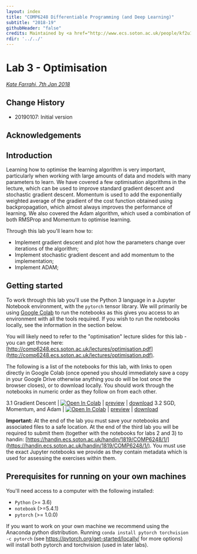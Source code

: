 ```yaml
---
layout: index
title: "COMP6248 Differentiable Programming (and Deep Learning)"
subtitle: "2018-19"
githubHeader: "false"
credits: Maintained by <a href="http://www.ecs.soton.ac.uk/people/kf2u17">Dr Kate Farrahi</a> and <a href="http://www.ecs.soton.ac.uk/people/jsh2">Dr Jonathon Hare</a>.
rdir: '../../'
---
```


# Lab 3 - Optimisation

_[Kate Farrahi, 7th Jan 2018](https://github.com/ecs-vlc/COMP6248)_

## Change History

- 20190107: Initial version

## Acknowledgements

## Introduction 

Learning how to optimise the learning algorithm is very important, particularly when working with large amounts of data and models with many parameters to learn. We have covered a few optimisation algorithms in the lecture, which can be used to improve standard gradient descent and stochastic gradient descent. Momentum is used to add the exponentially weighted average of the gradient of the cost function obtained using backpropagation, which almost always improves the performance of learning. We also covered the Adam algorithm, which used a combination of both RMSProp and Momentum to optimise learning.

Through this lab you'll learn how to:

* Implement gradient descent and plot how the parameters change over iterations of the algorithm; 
* Implement stochastic gradient descent and add momentum to the implementation; 
* Implement ADAM; 

## Getting started 
To work through this lab you'll use the Python 3 language in a Jupyter Notebook environment, with the `pytorch` tensor library. We will primarily be using [Google Colab](http://colab.research.google.com/) to run the notebooks as this gives you access to an environment with all the tools required. If you wish to run the notebooks locally, see the information in the section below.

You will likely need to refer to the "optimisation" lecture slides for this lab - you can get those here: [http://comp6248.ecs.soton.ac.uk/lectures/optimisation.pdf](http://comp6248.ecs.soton.ac.uk/lectures/optimisation.pdf).

The following is a list of the notebooks for this lab, with links to open directly in Google Colab (once opened you should immediately save a copy in your Google Drive otherwise anything you do will be lost once the browser closes), or to download locally. You should work through the notebooks in numeric order as they follow on from each other. 


3.1 Gradient Descent | [![Open In Colab](https://colab.research.google.com/assets/colab-badge.svg)](https://colab.research.google.com/github/ecs-vlc/COMP6248/blob/master/docs/labs/lab3/3_1_gradient_descent.ipynb) | [preview](https://github.com/ecs-vlc/COMP6248/blob/master/docs/labs/lab3/3_1_gradient_descent.ipynb) | [download](https://raw.githubusercontent.com/ecs-vlc/COMP6248/master/docs/labs/lab3/3_1_gradient_descent.ipynb)
3.2 SGD, Momentum, and Adam | [![Open In Colab](https://colab.research.google.com/assets/colab-badge.svg)](https://colab.research.google.com/github/ecs-vlc/COMP6248/blob/master/docs/labs/lab3/3_2_sgd_momentum_adam.ipynb) | [preview](https://github.com/ecs-vlc/COMP6248/blob/master/docs/labs/lab3/3_2_sgd_momentum_adam.ipynb) | [download](https://raw.githubusercontent.com/ecs-vlc/COMP6248/master/docs/labs/lab3/3_2_sgd_momentum_adam.ipynb)


__Important:__ At the end of the lab you must save your notebooks and associated files to a safe location. At the end of the third lab you will be required to submit them (together with the notebooks for labs 2 and 3) to handin: [https://handin.ecs.soton.ac.uk/handin/1819/COMP6248/1/](https://handin.ecs.soton.ac.uk/handin/1819/COMP6248/1/). You must use the exact Jupyter notebooks we provide as they contain metadata which is used for assessing the exercises within them.

## Prerequisites for running on your own machines
You'll need access to a computer with the following installed:

- `Python` (>= 3.6)
- `notebook` (>=5.4.1)
- `pytorch` (>= 1.0.0)

If you want to work on your own machine we recommend using the Anaconda python distribution. Running `conda install pytorch torchvision -c pytorch` (see https://pytorch.org/get-started/locally/ for more options) will install both pytorch and torchvision (used in later labs). 

